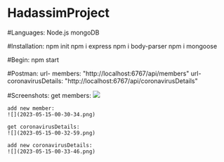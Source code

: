# HadassimProject
#Languages:
    Node.js
    mongoDB

#Installation:
    npm init
    npm i express
    npm i body-parser
    npm i mongoose

#Begin:
    npm start

#Postman:
    url- members: "http://localhost:6767/api/members"
    url- coronavirusDetails: "http://localhost:6767/api/coronavirusDetails"
    
#Screenshots:
    get members:
    ![](2023-05-15-00-27-37.png)

    add new member:
    ![](2023-05-15-00-30-34.png)

    get coronavirusDetails:
    ![](2023-05-15-00-32-59.png)

    add new coronavirusDetails:
    ![](2023-05-15-00-33-46.png)



